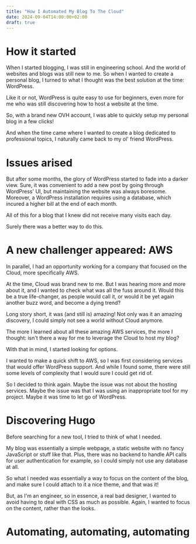 ```yaml
---
title: "How I Automated My Blog To The Cloud"
date: 2024-09-04T14:00:00+02:00
draft: true
---
```


# How it started
When I started blogging, I was still in engineering school. And the world of websites and blogs was still new to me. So when I wanted to create a personal blog, I turned to what I thought was the best solution at the time: WordPress.

Like it or not, WordPress is quite easy to use for beginners, even more for me who was still discovering how to host a website at the time.

So, with a brand new OVH account, I was able to quickly setup my personal blog in a few clicks!

And when the time came where I wanted to create a blog dedicated to professional topics, I naturally came back to my ol' friend WordPress.

# Issues arised

But after some months, the glory of WordPress started to fade into a darker view. Sure, it was convenient to add a new post by going through WordPress' UI, but maintaining the website was always boresome. Moreover, a WordPress installation requires using a database, which incured a higher bill at the end of each month.

All of this for a blog that I knew did not receive many visits each day.

Surely there was a better way to do this.

# A new challenger appeared: AWS

In parallel, I had an opportunity working for a company that focused on the Cloud, more specifically AWS.

At the time, Cloud was brand new to me. But I was hearing more and more about it, and I wanted to check what was all the fuss around it. Would this be a true life-changer, as people would call it, or would it be yet again another buzz word, and become a dying trend?

Long story short, it was (and still is) amazing! Not only was it an amazing discovery, I could simply not see a world without Cloud anymore.

The more I learned about all these amazing AWS services, the more I thought: isn't there a way for me to leverage the Cloud to host my blog?

With that in mind, I started looking for options.

I wanted to make a quick shift to AWS, so I was first considering services that would offer WordPress support. And while I found some, there were still some levels of complexity that I would sure I could get rid of.

So I decided to think again. Maybe the issue was not about the hosting services. Maybe the issue was that I was using an inappropriate tool for my project. Maybe it was time to let go of WordPress.

# Discovering Hugo

Before searching for a new tool, I tried to think of what I needed.

My blog was essentially a simple webpage, a static website with no fancy JavaScript or stuff like that. Plus, there was no backend to handle API calls for user authentication for example, so I could simply not use any database at all.

So what I needed was essentially a way to focus on the content of the blog, and make sure I could attach to it a nice theme, and that was it!

But, as I'm an engineer, so in essence, a real bad designer, I wanted to avoid having to deal with CSS as much as possible. Again, I wanted to focus on the content, rather than the looks.

# Automating, automating, automating
